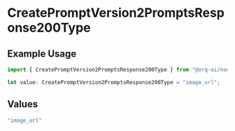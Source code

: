 # CreatePromptVersion2PromptsResponse200Type

## Example Usage

```typescript
import { CreatePromptVersion2PromptsResponse200Type } from "@orq-ai/node/models/operations";

let value: CreatePromptVersion2PromptsResponse200Type = "image_url";
```

## Values

```typescript
"image_url"
```